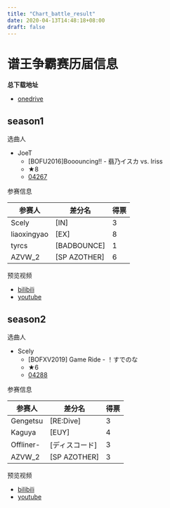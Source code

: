 ```yaml
---
title: "Chart_battle_result"
date: 2020-04-13T14:48:18+08:00
draft: false
---
```


# 谱王争霸赛历届信息
<!--more-->
**总下载地址**
- [onedrive](https://cosmiccat-my.sharepoint.com/:f:/g/personal/hakula_cosmiccat_net/Erh1uQQ8-bpDrlkbjIJSNuIBlFtc18vJaC10-3kjbdQrCw?e=c3pzP8)

## season1
选曲人
- JoeT
    - [BOFU2016]Booouncing!! - 翡乃イスカ vs. Iriss
    - ★8
    - [04267](http://gnqg.rosx.net/upload/upload.cgi?get=04267)

参赛信息

参赛人 | 差分名 | 得票
---|---|---
Scely | [IN] | 3
liaoxingyao | [EX] | 8
tyrcs | [BADBOUNCE] | 1
AZVW_2 | [SP AZOTHER] | 6

预览视频
- [bilibili](https://www.bilibili.com/video/av540278434)
- [youtube](https://www.youtube.com/watch?v=wCq7IZiZufM&list=PLoVkWZAryTbiEUG7NQ8fklcEZ0cFLxvby)

## season2
选曲人
- Scely
    - [BOFXV2019] Game Ride - ！すでのな
    - ★6
    - [04288](http://gnqg.rosx.net/upload/upload.cgi?get=04288)

参赛信息

参赛人 | 差分名 | 得票
---|---|---
Gengetsu | [RE:Dive] | 3
Kaguya | [EUY] | 4
Offliner- | [ディスコード] | 3
AZVW_2 | [SP AZOTHER] | 3

预览视频
- [bilibili](https://www.bilibili.com/video/BV1FQ4y1N7bt/)
- [youtube](https://www.youtube.com/watch?v=d4fqAumQwZ0&list=PLoVkWZAryTbh1b3ldbvZ80DLd6RbFaNdL)

<!--hide>
## season3
选曲人
- liaoxingyao
    - [G2R2018] IoAV"inf"A Θ hgVoA - LUZE
    - ★5

参赛信息

参赛人 | 差分名 | 得票
---|---|---
tyrcs
